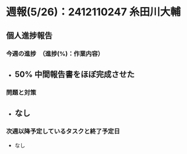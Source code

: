 # 週報(5/26)：2412110247 糸田川大輔

## 個人進捗報告
### 今週の進捗　（進捗(%)：作業内容）
[](0%:未着手,50%:開始,100%:作業完了)
- 50% 中間報告書をほぼ完成させた
  -  


### 問題と対策
[](問題：発生しているネガティブな事項。なければ「なし」とする)
[](対策：「いつまでに」、「何をするか」を明記する。)
- なし
  - 

### 次週以降予定しているタスクと終了予定日
[](次週やることのほか、やるべきタスクを挙げる)
- なし
